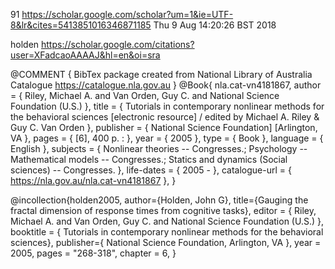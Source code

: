 91
https://scholar.google.com/scholar?um=1&ie=UTF-8&lr&cites=5413851016346871185
Thu  9 Aug 14:20:26 BST 2018

holden
https://scholar.google.com/citations?user=XFadcaoAAAAJ&hl=en&oi=sra


@COMMENT { BibTex package created from National Library of Australia Catalogue https://catalogue.nla.gov.au  }
@Book{ nla.cat-vn4181867,
author = { Riley, Michael A. and Van Orden, Guy C. and National Science Foundation (U.S.) },
title = { Tutorials in contemporary nonlinear methods for the behavioral sciences [electronic resource] / edited by Michael A. Riley & Guy C. Van Orden },
publisher = { National Science Foundation] [Arlington, VA },
pages = { [6], 400 p. : },
year = { 2005 },
type = { Book },
language = { English },
subjects = { Nonlinear theories -- Congresses.; Psychology -- Mathematical models -- Congresses.; Statics and dynamics (Social sciences) -- Congresses. },
life-dates = { 2005 -  },
catalogue-url = { https://nla.gov.au/nla.cat-vn4181867 },
}




@incollection{holden2005,
  author={Holden, John G},
  title={Gauging the fractal dimension of response times from cognitive tasks},
  editor = { Riley, Michael A. and Van Orden, Guy C. and National Science Foundation (U.S.) },
  booktitle = { Tutorials in contemporary nonlinear methods for the behavioral sciences},
  publisher={ National Science Foundation, Arlington, VA },
  year        = 2005,
  pages       = "268-318",
  chapter     = 6,
}


